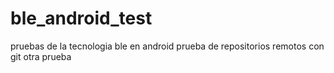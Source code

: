 # ble_android_test
pruebas de la tecnologia ble en android
prueba de repositorios remotos con git
otra prueba
